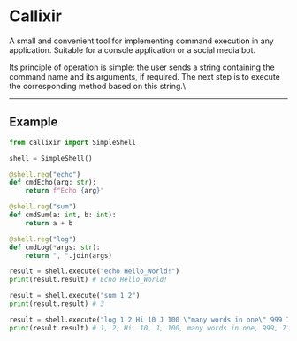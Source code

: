 # Callixir

A small and convenient tool for implementing command execution in any application. Suitable for a console application or a social media bot.

Its principle of operation is simple: the user sends a string containing the command name and its arguments, if required. The next step is to execute the corresponding method based on this string.\

___

## Example

```py
from callixir import SimpleShell

shell = SimpleShell()

@shell.reg("echo")
def cmdEcho(arg: str):
	return f"Echo {arg}"

@shell.reg("sum")
def сmdSum(a: int, b: int):
	return a + b

@shell.reg("log")
def cmdLog(*args: str):
	return ", ".join(args)

result = shell.execute("echo Hello_World!")
print(result.result) # Echo Hello_World!

result = shell.execute("sum 1 2")
print(result.result) # 3

result = shell.execute("log 1 2 Hi 10 J 100 \"many words in one\" 999 71")
print(result.result) # 1, 2, Hi, 10, J, 100, many words in one, 999, 71
```